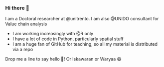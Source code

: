 ### Hi there 👋

I am a Doctoral researcher at @unitrento. I am also @UNIDO consultant for Value chain analysis

* I am working increasingly with @R only
* I have a lot of code in Python, particularly spatial stuff
* I am a huge fan of GitHub for teaching, so all my material is distributed via a repo

Drop me a line to say hello  👋! Or Iskawaran or Waryaa 😄
